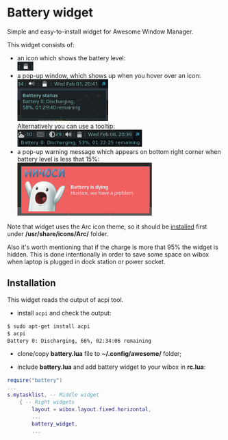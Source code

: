 # Battery widget

Simple and easy-to-install widget for Awesome Window Manager.

This widget consists of:

 - an icon which shows the battery level:  
 ![Battery Widget](./bat-wid-1.png)
 - a pop-up window, which shows up when you hover over an icon:  
 ![Battery Widget](./bat-wid-2.png)  
 Alternatively you can use a tooltip:  
 ![Battery Widget](./bat-wid-22.png)
 - a pop-up warning message which appears on bottom right corner when battery level is less that 15%:  
 ![Battery Widget](./bat-wid-3.png) 

Note that widget uses the Arc icon theme, so it should be [installed](https://github.com/horst3180/arc-icon-theme#installation) first under **/usr/share/icons/Arc/** folder.

Also it's worth mentioning that if the charge is more that 95% the widget is hidden. This is done intentionally in order to save some space on wibox when laptop is plugged in dock station or power socket.

## Installation

This widget reads the output of acpi tool.
- install `acpi` and check the output:

```bash
$ sudo apt-get install acpi
$ acpi
Battery 0: Discharging, 66%, 02:34:06 remaining
```

- clone/copy **battery.lua** file to **~/.config/awesome/** folder;

- include **battery.lua** and add battery widget to your wibox in **rc.lua**:

```lua
require("battery")
...
s.mytasklist, -- Middle widget
	{ -- Right widgets
    	layout = wibox.layout.fixed.horizontal,
		...
		battery_widget,
		...      
```
